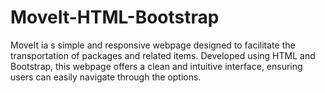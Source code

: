 # MoveIt-HTML-Bootstrap
MoveIt ia s simple and responsive webpage designed to facilitate the transportation of packages and related items. Developed using HTML and Bootstrap, this webpage offers a clean and intuitive interface, ensuring users can easily navigate through the options.
